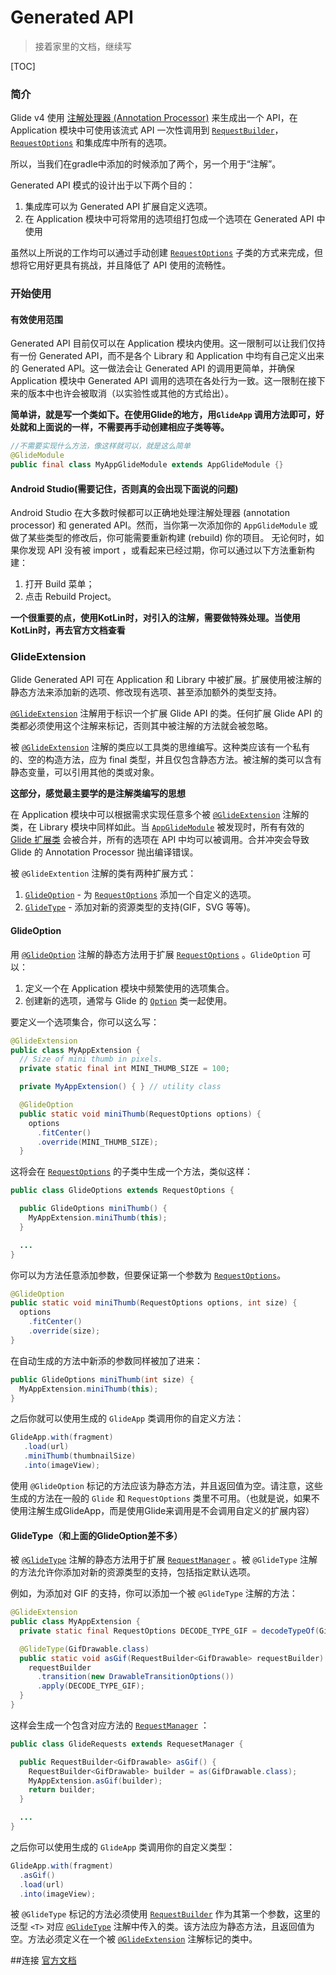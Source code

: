 # Generated API

> 接着家里的文档，继续写

[TOC]

### 简介

Glide v4 使用 [注解处理器 (Annotation Processor)](https://docs.oracle.com/javase/8/docs/api/javax/annotation/processing/Processor.html) 来生成出一个 API，在 Application 模块中可使用该流式 API 一次性调用到 [`RequestBuilder`](https://muyangmin.github.io/glide-docs-cn/javadocs/400/com/bumptech/glide/RequestBuilder.html)， [`RequestOptions`](https://muyangmin.github.io/glide-docs-cn/javadocs/400/com/bumptech/glide/request/RequestOptions.html) 和集成库中所有的选项。

所以，当我们在gradle中添加的时候添加了两个，另一个用于“注解”。

Generated API 模式的设计出于以下两个目的：

1. 集成库可以为 Generated API 扩展自定义选项。
2. 在 Application 模块中可将常用的选项组打包成一个选项在 Generated API 中使用

虽然以上所说的工作均可以通过手动创建 [`RequestOptions`](https://muyangmin.github.io/glide-docs-cn/javadocs/400/com/bumptech/glide/request/RequestOptions.html) 子类的方式来完成，但想将它用好更具有挑战，并且降低了 API 使用的流畅性。

### 开始使用

#### 有效使用范围

Generated API 目前仅可以在 Application 模块内使用。这一限制可以让我们仅持有一份 Generated API，而不是各个 Library 和 Application 中均有自己定义出来的 Generated API。这一做法会让 Generated API 的调用更简单，并确保 Application 模块中 Generated API 调用的选项在各处行为一致。这一限制在接下来的版本中也许会被取消（以实验性或其他的方式给出）。

**简单讲，就是写一个类如下。在使用Glide的地方，用`GlideApp` 调用方法即可，好处就和上面说的一样，不需要再手动创建相应子类等等。**

```java
//不需要实现什么方法，像这样就可以，就是这么简单
@GlideModule
public final class MyAppGlideModule extends AppGlideModule {}
```

#### Android Studio(需要记住，否则真的会出现下面说的问题)

Android Studio 在大多数时候都可以正确地处理注解处理器 (annotation processor) 和 generated API。然而，当你第一次添加你的 `AppGlideModule` 或做了某些类型的修改后，你可能需要重新构建 (rebuild) 你的项目。 无论何时，如果你发现 API 没有被 import ，或看起来已经过期，你可以通过以下方法重新构建：

1. 打开 Build 菜单；
2. 点击 Rebuild Project。

**一个很重要的点，使用KotLin时，对引入的注解，需要做特殊处理。当使用KotLin时，再去官方文档查看**

### GlideExtension

Glide Generated API 可在 Application 和 Library 中被扩展。扩展使用被注解的静态方法来添加新的选项、修改现有选项、甚至添加额外的类型支持。

[`@GlideExtension`](https://muyangmin.github.io/glide-docs-cn/javadocs/400/com/bumptech/glide/annotation/GlideExtension.html) 注解用于标识一个扩展 Glide API 的类。任何扩展 Glide API 的类都必须使用这个注解来标记，否则其中被注解的方法就会被忽略。

被 [`@GlideExtension`](https://muyangmin.github.io/glide-docs-cn/javadocs/400/com/bumptech/glide/annotation/GlideExtension.html) 注解的类应以工具类的思维编写。这种类应该有一个私有的、空的构造方法，应为 final 类型，并且仅包含静态方法。被注解的类可以含有静态变量，可以引用其他的类或对象。

**这部分，感觉最主要学的是注解类编写的思想**

在 Application 模块中可以根据需求实现任意多个被 [`@GlideExtension`](https://muyangmin.github.io/glide-docs-cn/javadocs/400/com/bumptech/glide/annotation/GlideExtension.html) 注解的类，在 Library 模块中同样如此。当 [`AppGlideModule`](https://muyangmin.github.io/glide-docs-cn/javadocs/400/com/bumptech/glide/module/AppGlideModule.html) 被发现时，所有有效的 [Glide 扩展类](https://muyangmin.github.io/glide-docs-cn/javadocs/400/com/bumptech/glide/annotation/GlideExtension.html) 会被合并，所有的选项在 API 中均可以被调用。合并冲突会导致 Glide 的 Annotation Processor 抛出编译错误。

被 `@GlideExtention` 注解的类有两种扩展方式：

1. [`GlideOption`](https://muyangmin.github.io/glide-docs-cn/javadocs/400/com/bumptech/glide/annotation/GlideOption.html) - 为 [`RequestOptions`](https://muyangmin.github.io/glide-docs-cn/javadocs/400/com/bumptech/glide/request/RequestOptions.html) 添加一个自定义的选项。
2. [`GlideType`](https://muyangmin.github.io/glide-docs-cn/javadocs/400/com/bumptech/glide/annotation/GlideType.html) - 添加对新的资源类型的支持(GIF，SVG 等等)。

#### GlideOption

用 [`@GlideOption`](https://muyangmin.github.io/glide-docs-cn/javadocs/400/com/bumptech/glide/annotation/GlideOption.html) 注解的静态方法用于扩展 [`RequestOptions`](https://muyangmin.github.io/glide-docs-cn/javadocs/400/com/bumptech/glide/request/RequestOptions.html) 。`GlideOption` 可以：

1. 定义一个在 Application 模块中频繁使用的选项集合。
2. 创建新的选项，通常与 Glide 的 [`Option`](https://muyangmin.github.io/glide-docs-cn/javadocs/400/com/bumptech/glide/load/Option.html) 类一起使用。

要定义一个选项集合，你可以这么写：

```java
@GlideExtension
public class MyAppExtension {
  // Size of mini thumb in pixels.
  private static final int MINI_THUMB_SIZE = 100;

  private MyAppExtension() { } // utility class

  @GlideOption
  public static void miniThumb(RequestOptions options) {
    options
      .fitCenter()
      .override(MINI_THUMB_SIZE);
  }
```

这将会在 [`RequestOptions`](https://muyangmin.github.io/glide-docs-cn/javadocs/400/com/bumptech/glide/request/RequestOptions.html) 的子类中生成一个方法，类似这样：

```java
public class GlideOptions extends RequestOptions {

  public GlideOptions miniThumb() {
    MyAppExtension.miniThumb(this);
  }

  ...
}
```

你可以为方法任意添加参数，但要保证第一个参数为 [`RequestOptions`](https://muyangmin.github.io/glide-docs-cn/javadocs/400/com/bumptech/glide/request/RequestOptions.html)。

```java
@GlideOption
public static void miniThumb(RequestOptions options, int size) {
  options
    .fitCenter()
    .override(size);
}
```

在自动生成的方法中新添的参数同样被加了进来：

```java
public GlideOptions miniThumb(int size) {
  MyAppExtension.miniThumb(this);
}
```

之后你就可以使用生成的 `GlideApp` 类调用你的自定义方法：

```java
GlideApp.with(fragment)
   .load(url)
   .miniThumb(thumbnailSize)
   .into(imageView);
```

使用 `@GlideOption` 标记的方法应该为静态方法，并且返回值为空。请注意，这些生成的方法在一般的 `Glide` 和 `RequestOptions` 类里不可用。（也就是说，如果不使用注解生成GlideApp，而是使用Glide来调用是不会调用自定义的扩展内容）

#### GlideType（和上面的GlideOption差不多）

被 [`@GlideType`](https://muyangmin.github.io/glide-docs-cn/javadocs/400/com/bumptech/glide/annotation/GlideType.html) 注解的静态方法用于扩展 [`RequestManager`](https://muyangmin.github.io/glide-docs-cn/javadocs/400/com/bumptech/glide/RequestManager.html) 。被 `@GlideType` 注解的方法允许你添加对新的资源类型的支持，包括指定默认选项。

例如，为添加对 GIF 的支持，你可以添加一个被 `@GlideType` 注解的方法：

```java
@GlideExtension
public class MyAppExtension {
  private static final RequestOptions DECODE_TYPE_GIF = decodeTypeOf(GifDrawable.class).lock();

  @GlideType(GifDrawable.class)
  public static void asGif(RequestBuilder<GifDrawable> requestBuilder) {
    requestBuilder
      .transition(new DrawableTransitionOptions())
      .apply(DECODE_TYPE_GIF);
  }
}
```

这样会生成一个包含对应方法的 [`RequestManager`](https://muyangmin.github.io/glide-docs-cn/javadocs/400/com/bumptech/glide/RequestManager.html) ：

```java
public class GlideRequests extends RequesetManager {

  public RequestBuilder<GifDrawable> asGif() {
    RequestBuilder<GifDrawable> builder = as(GifDrawable.class);
    MyAppExtension.asGif(builder);
    return builder;
  }

  ...
}
```

之后你可以使用生成的 `GlideApp` 类调用你的自定义类型：

```java
GlideApp.with(fragment)
  .asGif()
  .load(url)
  .into(imageView);
```

被 `@GlideType` 标记的方法必须使用 [`RequestBuilder`](https://muyangmin.github.io/glide-docs-cn/javadocs/400/com/bumptech/glide/RequestBuilder.html) 作为其第一个参数，这里的泛型 `<T>` 对应 [`@GlideType`](https://muyangmin.github.io/glide-docs-cn/javadocs/400/com/bumptech/glide/annotation/GlideType.html) 注解中传入的类。该方法应为静态方法，且返回值为空。方法必须定义在一个被 [`@GlideExtension`](https://muyangmin.github.io/glide-docs-cn/javadocs/400/com/bumptech/glide/annotation/GlideExtension.html) 注解标记的类中。

##连接
[官方文档](https://muyangmin.github.io/glide-docs-cn/doc/generatedapi.html)
